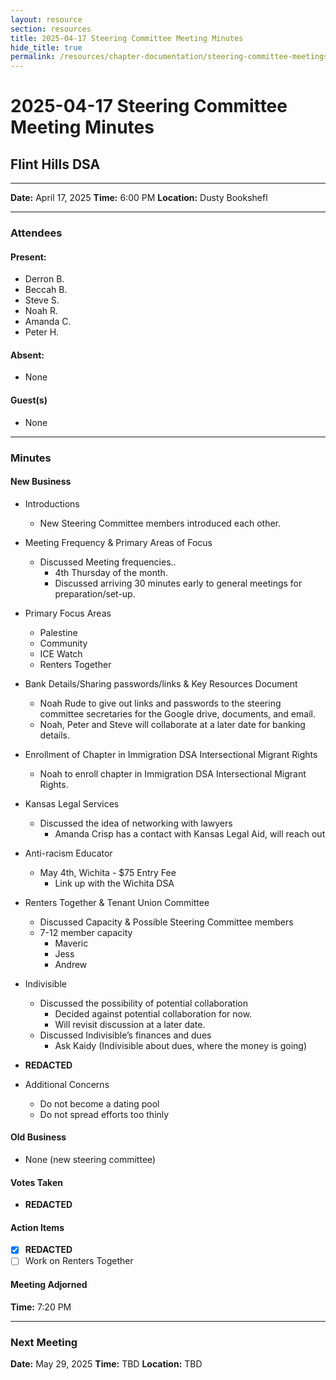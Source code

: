 ```yaml
---
layout: resource
section: resources
title: 2025-04-17 Steering Committee Meeting Minutes
hide_title: true
permalink: /resources/chapter-documentation/steering-committee-meetings/files/2025-04-17-steering-committee-meeting/
---
```


# 2025-04-17 Steering Committee Meeting Minutes

## Flint Hills DSA

***


**Date:** April 17, 2025
**Time:** 6:00 PM
**Location:** Dusty Bookshefl

***

### Attendees

#### Present:

- Derron B.
- Beccah B.
- Steve S.
- Noah R.
- Amanda C.
- Peter H.
  
#### Absent:

- None

#### Guest(s)

- None
***

### Minutes

#### New Business

- Introductions
  - New Steering Committee members introduced each other.
- Meeting Frequency & Primary Areas of Focus
  - Discussed Meeting frequencies..
    - 4th Thursday of the month.
    - Discussed arriving 30 minutes early to general meetings for preparation/set-up.
- Primary Focus Areas
  - Palestine
  - Community
  -  ICE Watch
  - Renters Together 
- Bank Details/Sharing passwords/links & Key Resources Document
  - Noah Rude to give out links and passwords to the steering committee secretaries for the Google drive, documents, and email.
  - Noah, Peter and Steve will collaborate at a later date for banking details.
- Enrollment of Chapter in Immigration DSA Intersectional Migrant Rights
  - Noah to enroll chapter in Immigration DSA Intersectional Migrant Rights.
- Kansas Legal Services
  - Discussed the idea of networking with lawyers
    - Amanda Crisp has a contact with Kansas Legal Aid, will reach out
- Anti-racism Educator
  - May 4th, Wichita - $75 Entry Fee
    - Link up with the Wichita DSA
- Renters Together & Tenant Union Committee
  - Discussed Capacity & Possible Steering Committee members
  - 7-12 member capacity
    - Maveric
    - Jess
    - Andrew
 
- Indivisible
  - Discussed the possibility of potential collaboration
    - Decided against potential collaboration for now.
    - Will revisit discussion at a later date.
  - Discussed Indivisible’s finances and dues
    - Ask Kaidy (Indivisible about dues, where the money is going)
- **REDACTED**
- Additional Concerns
  - Do not become a dating pool
  - Do not spread efforts too thinly


#### Old Business

- None (new steering committee)

#### Votes Taken

- **REDACTED**
 
#### Action Items

- [x] **REDACTED**
- [ ] Work on Renters Together

#### Meeting Adjorned

**Time:** 7:20 PM

***

### Next Meeting

**Date:** May 29, 2025
**Time:** TBD
**Location:** TBD


